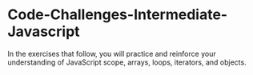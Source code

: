 # Code-Challenges-Intermediate-Javascript
In the exercises that follow, you will practice and reinforce your understanding of JavaScript scope, arrays, loops, iterators, and objects. 
